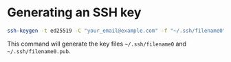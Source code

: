 # Generating an SSH key

```sh
ssh-keygen -t ed25519 -C "your_email@example.com" -f "~/.ssh/filename0"
```

This command will generate the key files `~/.ssh/filename0` and `~/.ssh/filename0.pub`.
